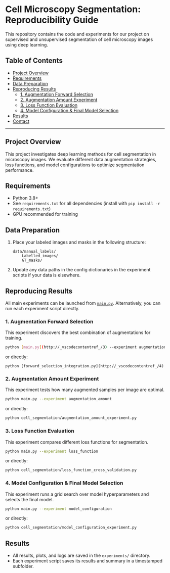 # Cell Microscopy Segmentation: Reproducibility Guide

This repository contains the code and experiments for our project on supervised and unsupervised segmentation of cell microscopy images using deep learning.

## Table of Contents

- [Project Overview](#project-overview)
- [Requirements](#requirements)
- [Data Preparation](#data-preparation)
- [Reproducing Results](#reproducing-results)
  - [1. Augmentation Forward Selection](#1-augmentation-forward-selection)
  - [2. Augmentation Amount Experiment](#2-augmentation-amount-experiment)
  - [3. Loss Function Evaluation](#3-loss-function-evaluation)
  - [4. Model Configuration & Final Model Selection](#4-model-configuration--final-model-selection)
- [Results](#results)
- [Contact](#contact)

---

## Project Overview

This project investigates deep learning methods for cell segmentation in microscopy images. We evaluate different data augmentation strategies, loss functions, and model configurations to optimize segmentation performance.

## Requirements

- Python 3.8+
- See `requirements.txt` for all dependencies (install with `pip install -r requirements.txt`)
- GPU recommended for training

## Data Preparation

1. Place your labeled images and masks in the following structure:
    ```
    data/manual_labels/
        Labelled_images/
        GT_masks/
    ```
2. Update any data paths in the config dictionaries in the experiment scripts if your data is elsewhere.

## Reproducing Results

All main experiments can be launched from [`main.py`](main.py). Alternatively, you can run each experiment script directly.

### 1. Augmentation Forward Selection

This experiment discovers the best combination of augmentations for training.

```sh
python [main.py](http://_vscodecontentref_/3) --experiment augmentation_selection
```

or directly:
```
python [forward_selection_integration.py](http://_vscodecontentref_/4)
```

### 2. Augmentation Amount Experiment

This experiment tests how many augmented samples per image are optimal.

```sh
python main.py --experiment augmentation_amount
```
or directly:
```sh
python cell_segmentation/augmentation_amount_experiment.py
```

### 3. Loss Function Evaluation

This experiment compares different loss functions for segmentation.

```sh
python main.py --experiment loss_function
```
or directly:
```sh
python cell_segmentation/loss_function_cross_validation.py
```

### 4. Model Configuration & Final Model Selection

This experiment runs a grid search over model hyperparameters and selects the final model.

```sh
python main.py --experiment model_configuration
```
or directly:
```sh
python cell_segmentation/model_configuration_experiment.py
```

## Results

- All results, plots, and logs are saved in the `experiments/` directory.
- Each experiment script saves its results and summary in a timestamped subfolder.
